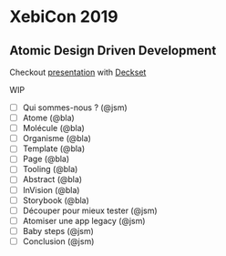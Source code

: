 # XebiCon 2019
## Atomic Design Driven Development

Checkout [presentation](atomic-design-driven-development.md) with [Deckset](https://www.deckset.com/)

WIP

- [ ] Qui sommes-nous ? (@jsm)
- [ ] Atome (@bla)
- [ ] Molécule (@bla)
- [ ] Organisme (@bla)
- [ ] Template (@bla)
- [ ] Page (@bla)
- [ ] Tooling (@bla)
- [ ] Abstract (@bla)
- [ ] InVision (@bla)
- [ ] Storybook (@bla)
- [ ] Découper pour mieux tester (@jsm)
- [ ] Atomiser une app legacy (@jsm)
- [ ] Baby steps (@jsm)
- [ ] Conclusion (@jsm)
